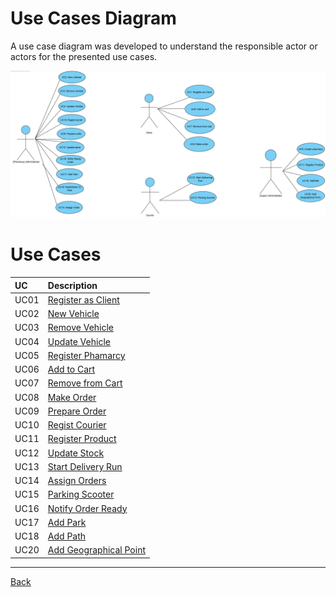 # Use Cases Diagram

A use case diagram was developed to understand the responsible actor or actors for the presented use cases.

![Use Cases Diagram](duc.png)

# Use Cases
|  UC  | Description |                   
|:---- |:---- |
| UC01 | [Register as Client](UC01/UC1_RegisterAsClient.md) |
| UC02 | [New Vehicle](UC2/UC02_NewVehicle.md) |
| UC03 | [Remove Vehicle](UC03/UC3_RemoveVehicle.md) |
| UC04 | [Update Vehicle](UC04/UC4_UpdateVehicle.md) |
| UC05 | [Register Phamarcy](UC05/UC5_RegisterPhamarcy.md) |
| UC06 | [Add to Cart](UC6/UC06_AddToCart.md) |
| UC07 | [Remove from Cart](UC07/UC7_RemoveFromCart.md) |
| UC08 | [Make Order](UC8/UC08_MakeOrder.md) |
| UC09 | [Prepare Order](UC09/UC9_PrepareOrder.md) |
| UC10 | [Regist Courier](UC10/UC10_RegistCourier.md) |
| UC11 | [Register Product](UC11/UC11_RegisterProduct.md) |
| UC12 | [Update Stock](UC12/UC12_UpdateStock.md) |
| UC13 | [Start Delivery Run](UC13/UC13_StartDeliveryOrder.md) |
| UC14 | [Assign Orders](UC14/UC14_AssignOrders.md) |
| UC15 | [Parking Scooter](UC15/UC15_ParkingScooter.md) |
| UC16 | [Notify Order Ready](UC16/UC16_OrderReady.md) |
| UC17 | [Add Park](UC17/UC17_AddPark.md) |
| UC18 | [Add Path](UC18/UC18_AddPath.md) |
| UC20 | [Add Geographical Point](UC20/UC20_AddGeographicalPoint.md) |
---

[Back](../Documentation.md)
